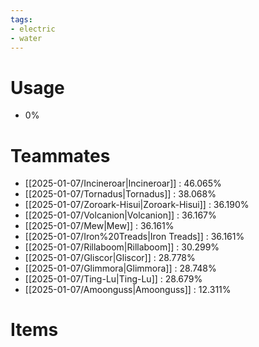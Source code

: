 ```yaml
---
tags:
- electric
- water
---
```

# Usage
- 0%
# Teammates
- [[2025-01-07/Incineroar|Incineroar]] : 46.065%
- [[2025-01-07/Tornadus|Tornadus]] : 38.068%
- [[2025-01-07/Zoroark-Hisui|Zoroark-Hisui]] : 36.190%
- [[2025-01-07/Volcanion|Volcanion]] : 36.167%
- [[2025-01-07/Mew|Mew]] : 36.161%
- [[2025-01-07/Iron%20Treads|Iron Treads]] : 36.161%
- [[2025-01-07/Rillaboom|Rillaboom]] : 30.299%
- [[2025-01-07/Gliscor|Gliscor]] : 28.778%
- [[2025-01-07/Glimmora|Glimmora]] : 28.748%
- [[2025-01-07/Ting-Lu|Ting-Lu]] : 28.679%
- [[2025-01-07/Amoonguss|Amoonguss]] : 12.311%
# Items
